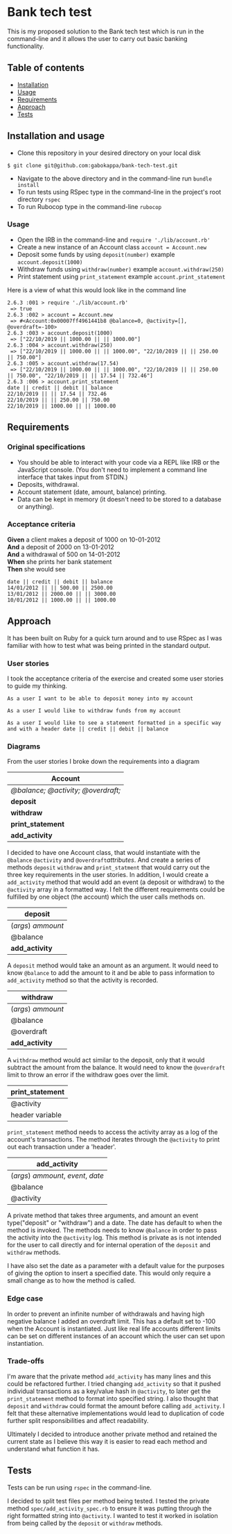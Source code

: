 # Bank tech test

This is my proposed solution to the Bank tech test which is run in the command-line and it allows the user to carry out basic banking functionality.

## Table of contents
* [Installation](#installation-and-usage)
* [Usage](#usage)
* [Requirements](#requirements)
* [Approach](#approach)
* [Tests](#tests)

## Installation and usage

* Clone this repository in your desired directory on your local disk
```
$ git clone git@github.com:gabokappa/bank-tech-test.git
```

* Navigate to the above directory and in the command-line run ``bundle install``
* To run tests using RSpec type in the command-line in the project's root directory ``rspec``
* To run Rubocop type in the command-line ``rubocop``

### Usage

* Open the IRB in the command-line and ``require './lib/account.rb'``
* Create a new instance of an Account class ``account = Account.new``
* Deposit some funds by using ``deposit(number)`` example ``account.deposit(1000)``
* Withdraw funds using ``withdraw(number)`` example ``account.withdraw(250)``
* Print statement using ``print_statement`` example ``account.print_statement``

Here is a view of what this would look like in the command line
```
2.6.3 :001 > require './lib/account.rb'
 => true 
2.6.3 :002 > account = Account.new
 => #<Account:0x00007ff4961441b8 @balance=0, @activity=[], @overdraft=-100> 
2.6.3 :003 > account.deposit(1000)
 => ["22/10/2019 || 1000.00 || || 1000.00"] 
2.6.3 :004 > account.withdraw(250)
 => ["22/10/2019 || 1000.00 || || 1000.00", "22/10/2019 || || 250.00 || 750.00"] 
2.6.3 :005 > account.withdraw(17.54)
 => ["22/10/2019 || 1000.00 || || 1000.00", "22/10/2019 || || 250.00 || 750.00", "22/10/2019 || || 17.54 || 732.46"] 
2.6.3 :006 > account.print_statement
date || credit || debit || balance
22/10/2019 || || 17.54 || 732.46
22/10/2019 || || 250.00 || 750.00
22/10/2019 || 1000.00 || || 1000.00

```

## Requirements
### Original specifications
* You should be able to interact with your code via a REPL like IRB or the JavaScript console.  (You don't need to implement a command line interface that takes input from STDIN.)
* Deposits, withdrawal.
* Account statement (date, amount, balance) printing.
* Data can be kept in memory (it doesn't need to be stored to a database or anything).

### Acceptance criteria

**Given** a client makes a deposit of 1000 on 10-01-2012  
**And** a deposit of 2000 on 13-01-2012  
**And** a withdrawal of 500 on 14-01-2012  
**When** she prints her bank statement  
**Then** she would see

```
date || credit || debit || balance
14/01/2012 || || 500.00 || 2500.00
13/01/2012 || 2000.00 || || 3000.00
10/01/2012 || 1000.00 || || 1000.00
```
## Approach

It has been built on Ruby for a quick turn around and to use RSpec as I was familiar with how to test what was being
printed in the standard output.
### User stories

I took the acceptance criteria of the exercise and created some user stories to guide my thinking.

``As a user I want to be able to deposit money into my account``

``As a user I would like to withdraw funds from my account``

``As a user I would like to see a statement formatted in a specific way and with a header
date || credit || debit || balance``

### Diagrams

From the user stories I broke down the requirements into a diagram

**Account** |
--- |
*@balance; @activity; @overdraft;* |
 **deposit** |
 **withdraw** |
 **print_statement** |
 **add_activity** |
 
 I decided to have one Account class, that would instantiate with the  ``@balance`` ``@activity`` and ``@overdraft``*attributes*.
 And create a series of methods ``deposit`` ``withdraw`` and ``print_statment`` that would carry out the three key requirements in the user stories.
 In addition, I would create a ``add_activity`` method that would add an event (a deposit or withdraw) to the ``@activity`` array in a formatted way.
 I felt the different requirements could be fulfilled by one object (the account) which the user calls methods on.
 
 **deposit** |
 --- |
 (*args*) *ammount* |
 @balance |
 **add_activity** | 
 
 A ``deposit`` method would take an amount as an argument. It would need to know ``@balance`` to add the amount to it and be able to pass information to ``add_activity``
 method so that the activity is recorded.
 
  **withdraw** |
  --- |
  (*args*) *ammount* |
  @balance |
  @overdraft |
  **add_activity** |   

A ``withdraw`` method would act similar to the deposit, only that it would subtract the amount from the balance.
It would need to know the ``@overdraft`` limit to throw an error if the withdraw goes over the limit.

 **print_statement** |
  --- |
  @activity |
  header variable |

``print_statement`` method needs to access the activity array as a log of the account's transactions. The method iterates
through the ``@activity`` to print out each transaction under a 'header'.

   **add_activity** |
   --- |
   (*args*) *ammount*, *event*, *date* |
   @balance |
   @activity |
 
 
 A private method that takes three arguments, and amount an event type("deposit" or "withdraw") and a date. The date
 has default to when the method is invoked. The methods needs to know ``@balance`` in order to pass the activity into the ``@activity`` log.
 This method is private as is not intended for the user to call directly and for internal operation of the ``deposit`` and ``withdraw`` methods.
 
 I have also set the date as a parameter with a default value for the purposes of giving the option to insert a specified date.
 This would only require a small change as to how the method is called.
 
 ### Edge case
 
  In order to prevent an infinite number of withdrawals and having high negative balance I added an overdraft limit.
 This has a default set to -100 when the Account is instantiated. Just like real life accounts different limits can be set
 on different instances of an account which the user can set upon instantiation.
 
 ### Trade-offs
 
 I'm aware that the private method ``add_activity`` has many lines and this could be refactored further.
 I tried changing ``add_activity`` so that it pushed individual transactions as a key/value hash in ``@activity``, to later get the
 ``print_statement`` method to format into specified string. I also thought that ``deposit`` and ``withdraw`` could format the amount
 before calling ``add_activity``. I felt that these alternative implementations would lead to duplication of code further split responsibilities and affect readability.
  
  Ultimately I decided to introduce another private method and retained the current state as I believe this way it is easier to read each method and understand what function it has. 
 
 ## Tests
 
 Tests can be run using ``rspec`` in the command-line.
 
 I decided to split test files per method being tested. I tested the private method ``spec/add_activity_spec.rb`` to ensure it was putting through
 the right formatted string into ``@activity``. I wanted to test it worked in isolation from being called by the ``deposit`` or ``withdraw`` methods.